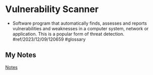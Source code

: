# Vulnerability Scanner
- Software program that automatically finds, assesses and reports vulnerabilities and weaknesses in a computer system, network or application. This is a popular form of threat detection. #ref/2023/12/09/120659 #glossary
## My Notes
[Notes](mynotes/vulnerability-scanner-notes.md)
